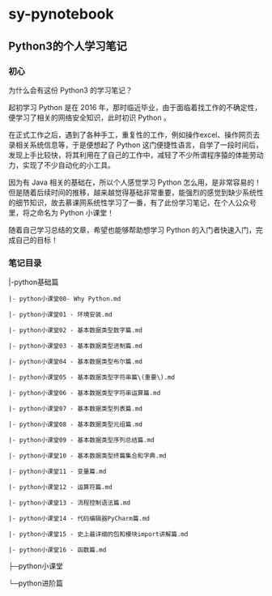# sy-pynotebook

## Python3的个人学习笔记

### 初心

为什么会有这份 Python3 的学习笔记？

起初学习 Python 是在 2016 年，那时临近毕业，由于面临着找工作的不确定性，便学习了相关的网络安全知识，此时初识 Python 。

在正式工作之后，遇到了各种手工，重复性的工作，例如操作excel、操作网页去录相关系统信息等，于是便想起了 Python 这门便捷性语言，自学了一段时间后，发现上手比较快，将其利用在了自己的工作中，减轻了不少所谓程序猿的体能劳动力，实现了不少自动化的小工具。

因为有 Java 相关的基础在，所以个人感觉学习 Python 怎么用，是非常容易的！但是随着后续时间的推移，越来越觉得基础非常重要，能强烈的感觉到缺少系统性的细节知识，故去慕课网系统性学习了一番，有了此份学习笔记，在个人公众号里，将之命名为 Python 小课堂！

随着自己学习总结的文章，希望也能够帮助想学习 Python 的入门者快速入门，完成自己的目标！

### 笔记目录

|-python基础篇

	|- python小课堂00- Why Python.md

	|- python小课堂01 - 环境安装.md

	|- python小课堂02 - 基本数据类型数字篇.md

	|- python小课堂03 - 基本数据类型进制篇.md

	|- python小课堂04 - 基本数据类型布尔篇.md

	|- python小课堂05 - 基本数据类型字符串篇\(重要\).md

	|- python小课堂06 - 基本数据类型字符串运算篇.md

	|- python小课堂07 - 基本数据类型列表篇.md

	|- python小课堂08 - 基本数据类型元组篇.md

	|- python小课堂09 - 基本数据类型序列总结篇.md

	|- python小课堂10 - 基本数据类型终篇集合和字典.md

	|- python小课堂11 - 变量篇.md

	|- python小课堂12 - 运算符篇.md

	|- python小课堂13 - 流程控制语法篇.md

	|- python小课堂14 - 代码编辑器PyCharm篇.md

	|- python小课堂15 - 史上最详细的包和模块import讲解篇.md

	|- python小课堂16 - 函数篇.md

├─python小课堂

└─python进阶篇

